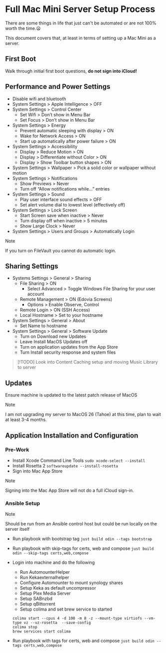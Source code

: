 # Full Mac Mini Server Setup Process

There are some things in life that just can't be automated or are not 100% worth the time.:frowning:

This document covers that, at least in terms of setting up a Mac Mini as a server.

## First Boot

Walk through initial first boot questions, **do not sign into iCloud!**

## Performance and Power Settings

- Disable wifi and bluetooth
- System Settings > Apple Intelligence > OFF
- System Settings > Control Center
  - Set Wifi > Don’t show in Menu Bar
  - Set Focus > Don’t show in Menu Bar
- System Settings > Energy
  - Prevent automatic sleeping with display > ON
  - Wake for Network Access > ON
  - Start up automatically after power failure > ON
- System Settings > Accessibility
  - Display > Reduce Motion > ON
  - Display > Differentiate without Color > ON
  - Display > Show Toolbar button shapes > ON
- System Settings > Wallpaper > Pick a solid color or wallpaper without motion
- System Settings > Notifications
  - Show Previews > Never
  - Turn off “Allow notifications while…” entries
- System Settings > Sound
  - Play user interface sound effects > OFF
  - Set alert volume dial to lowest level (effectively off)
- System Settings > Lock Screen
  - Start Screen save when inactive > Never
  - Turn display off when inactive > 5 minutes
  - Show Large Clock > Never
- System Settings > Users and Groups > Automatically Login

> [!NOTE]
> If you turn on FileVault you cannot do automatic login.

## Sharing Settings

- Systems Settings > General > Sharing
  - File Sharing > ON
    - Select Advanced > Toggle Windows File Sharing for your user account
  - Remote Management > ON (Edovia Screens)
    - Options > Enable Observe, Control
  - Remote Login > ON (SSH Access)
  - Local Hostname > Set to your hostname
- System Settings > General > About
  - Set Name to hostname
- System Settings > General > Software Update
  - Turn on Download new Updates
  - Leave Install MacOS Updates off
  - Turn on application updates from the App Store
  - Turn Install security response and system files

> [!TODO]
> Look into Content Caching setup and moving Music Library to server

## Updates

Ensure machine is updated to the latest patch release of MacOS

> [!NOTE]
> I am not upgrading my server to MacOS 26 (Tahoe) at this time, plan to wait at least 3-4 months.

## Application Installation and Configuration

### Pre-Work

- Install Xcode Command Line Tools `sudo xcode-select --install`
- Install Rosetta 2 `softwareupdate --install-rosetta`
- Sign into Mac App Store 

> [!NOTE]
> Signing into the Mac App Store will not do a full iCloud sign-in.

### Ansible Setup

> [!NOTE]
> Should be run from an Ansible control host but could be run locally on the server itself

- Run playbook with bootstrap tag `just build odin --tags bootstrap`
- Run playbook with skip-tags for certs, web and compose `just build odin --skip-tags certs,web,compose`
- Login into machine and do the following
  - Run AutomounterHelper
  - Run Kekaexternalhelper
  - Configure Automounter to mount synology shares
  - Setup Keka as default uncompressor
  - Setup Plex Media Server
  - Setup SABnzbd
  - Setup qBittorrent
  - Setup colima and set brew service to started
  
  ```console
  colima start --cpus 4 -d 100 -m 8 -z --mount-type virtiofs --vm-type vz --vz-rosetta  --save-config
  colima stop
  brew services start colima
  ```

- Run playbook with tags for certs, web and compose `just build odin --tags certs,web,compose`